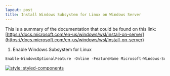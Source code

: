 ```yaml
---
layout: post
title: Install Windows Subsystem for Linux on Windows Server
---
```


This is a summary of the documentation that could be found on this link:
[https://docs.microsoft.com/en-us/windows/wsl/install-on-server](https://docs.microsoft.com/en-us/windows/wsl/install-on-server)

1. Enable Windows Subsystem for Linux
```PowerShell
Enable-WindowsOptionalFeature -Online -FeatureName Microsoft-Windows-Subsystem-Linux
```
[![style: styled-components](https://img.shields.io/badge/style-%F0%9F%92%85%20styled--components-orange.svg?colorB=daa357&colorA=db748e)](https://github.com/styled-components/styled-components)
